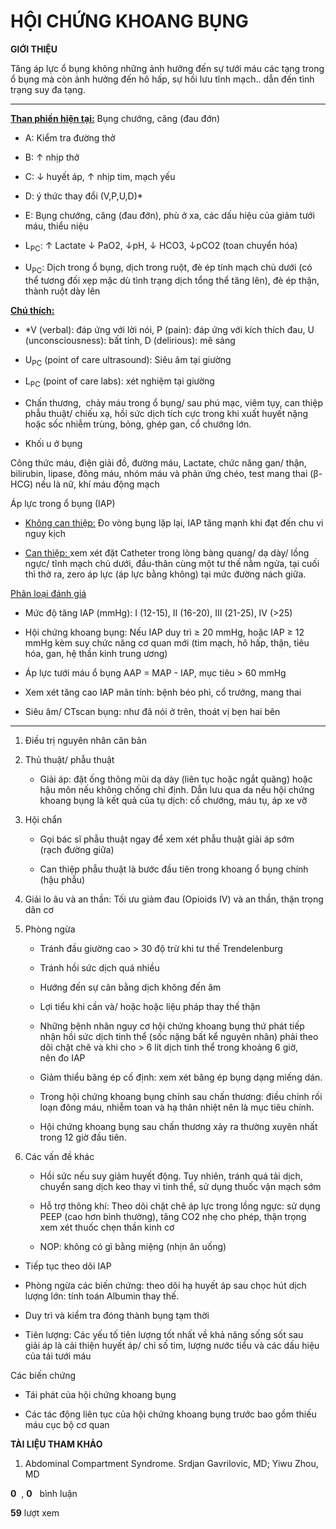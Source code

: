 # HỘI CHỨNG KHOANG BỤNG  
**GIỚI THIỆU**  
  
Tăng áp lực ổ bụng không những ảnh hưởng đến sự tưới máu các tạng trong ổ bụng mà còn ảnh hưởng đến hô hấp, sự hồi lưu tĩnh mạch.. dẫn đến tình trạng suy đa tạng.  
  
---  
  
**<u>Than phiền hiện tại:</u>** Bụng chướng, căng (đau đớn)  
  
-   A: Kiểm tra đường thở  
-   B: ↑ nhịp thở  
-   C: ↓ huyết áp, ↑ nhịp tim, mạch yếu   
-   D: ý thức thay đổi (V,P,U,D)\*   
-   E: Bụng chướng, căng (đau đớn), phù ở xa, các dấu hiệu của giảm tưới máu, thiểu niệu   
-   L<sub>PC</sub>: ↑ Lactate ↓ PaO2, ↓pH, ↓ HCO3, ↓pCO2 (toan chuyển hóa)  
-   U<sub>PC</sub>: Dịch trong ổ bụng, dịch trong ruột, đè ép tính mạch chủ dưới (có thể tương đối xẹp mặc dù tình trạng dịch tổng thể tăng lên), đè ép thận, thành ruột dày lên   
  
**<u>Chú thích:</u>**  
  
-   \*V (verbal): đáp ứng với lời nói, P (pain): đáp ứng với kích thích đau, U (unconsciousness): bất tỉnh, D (delirious): mê sảng  
-   U<sub>PC</sub> (point of care ultrasound): Siêu âm tại giường  
-   L<sub>PC</sub> (point of care labs): xét nghiệm tại giường  
  
-   Chấn thương,  chảy máu trong ổ bụng/ sau phú mạc, viêm tụy, can thiệp phẫu thuật/ chiếu xạ, hồi sức dịch tích cực trong khi xuất huyết nặng hoặc sốc nhiễm trùng, bỏng, ghép gan, cổ chướng lớn.  
  
-   Khối u ở bụng  
  
Công thức máu, điện giải đồ, đường máu, Lactate, chức năng gan/ thận, bilirubin, lipase, đông máu, nhóm máu và phản ứng chéo, test mang thai (β-HCG) nếu là nữ, khí máu động mạch  
  
Áp lực trong ổ bụng (IAP)  
  
-   <u>Không can thiệp:</u> Đo vòng bụng lặp lại, IAP tăng mạnh khi đạt đến chu vi nguy kịch  
-   <u>Can thiệp: </u> xem xét đặt Catheter trong lòng bàng quang/ dạ dày/ lồng ngực/ tĩnh mạch chủ dưới, đầu-thân cùng một tư thế nằm ngửa, tại cuối thì thở ra, zero áp lực (áp lực bằng không) tại mức đường nách giữa.  
  
<u>Phân loại&nbsp;đánh giá</u>  
  
-   Mức độ tăng IAP (mmHg): I (12-15), II (16-20), III (21-25), IV (>25)  
-   Hội chứng khoang bụng: Nếu IAP duy trì ≥ 20 mmHg, hoặc IAP ≥ 12 mmHg kèm suy chức năng cơ quan mới (tim mạch, hô hấp, thận, tiêu hóa, gan, hệ thần kinh trung ương)  
-   Áp lực tưới máu ổ bụng AAP = MAP - IAP, mục tiêu > 60 mmHg  
-   Xem xét tăng cao IAP mãn tính: bệnh béo phì, cổ trướng, mang thai  
  
-   Siêu âm/ CTscan bụng: như đã nói ở trên, thoát vị bẹn hai bên  
  
---  
  
1.  Điều trị nguyên nhân căn bản  
2.  Thủ thuật/ phẫu thuật  
    -   Giải áp: đặt ống thông mũi dạ dày (liên tục hoặc ngắt quãng) hoặc hậu môn nếu không chống chỉ định. Dẫn lưu qua da nếu hội chứng khoang bụng là kết quả của tụ dịch: cổ chướng, máu tụ, áp xe vỡ  
3.  Hội chẩn  
    -   Gọi bác sĩ phẫu thuật ngay để xem xét phẫu thuật giải áp sớm (rạch đường giữa)  
    -   Can thiệp phẫu thuật là bước đầu tiên trong khoang ổ bụng chính (hậu phẫu)  
4.  Giải lo âu và an thần: Tối ưu giảm đau (Opioids IV) và an thần, thận trọng dãn cơ  
5.  Phòng ngừa  
    -   Tránh đầu giường cao > 30 độ trừ khi tư thế Trendelenburg  
    -   Tránh hồi sức dịch quá nhiều  
    -   Hướng đến sự cân bằng dịch không đến âm  
    -   Lợi tiểu khi cần và/ hoặc hoặc liệu pháp thay thế thận  
    -   Những bệnh nhân nguy cơ hội chứng khoang bụng thứ phát tiếp nhận hồi sức dịch tinh thể (sốc nặng bất kể nguyên nhân) phải theo dõi chặt chẽ và khi cho > 6 lít dịch tinh thể trong khoảng 6 giờ, nên đo IAP  
    -   Giảm thiểu băng ép cố định: xem xét băng ép bụng dạng miếng dán.  
    -   Trong hội chứng khoang bụng chính sau chấn thương: điều chỉnh rối loạn đông máu, nhiễm toan và hạ thân nhiệt nên là mục tiêu chính.  
    -   Hội chứng khoang bụng sau chấn thương xảy ra thường xuyên nhất trong 12 giờ đầu tiên.  
6.  Các vấn đề khác  
    -   Hồi sức nếu suy giảm huyết động. Tuy nhiên, tránh quá tải dịch, chuyển sang dịch keo thay vì tinh thể, sử dụng thuốc vận mạch sớm  
    -   Hỗ trợ thông khí: Theo dõi chặt chẽ áp lực trong lồng ngực: sử dụng PEEP (cao hơn bình thường), tăng CO2 nhẹ cho phép, thận trọng xem xét thuốc chẹn thần kinh cơ  
    -   NOP: không có gì bằng miệng (nhịn ăn uống)  
  
-   Tiếp tục theo dõi IAP  
-   Phòng ngừa các biến chứng: theo dõi hạ huyết áp sau chọc hút dịch lượng lớn: tính toán Albumin thay thế.  
-   Duy trì và kiểm tra đóng thành bụng tạm thời  
-   Tiên lượng: Các yếu tố tiên lượng tốt nhất về khả năng sống sốt sau giải áp là cải thiện huyết áp/ chỉ số tim, lượng nước tiểu và các dấu hiệu của tái tưới máu  
  
Các biến chứng  
  
-   Tái phát của hội chứng khoang bụng  
-   Các tác động liên tục của hội chứng khoang bụng trước bao gồm thiếu máu cục bộ cơ quan  
  
**TÀI LIỆU THAM KHẢO**  
  
1.  Abdominal Compartment Syndrome. Srdjan Gavrilovic, MD; Yiwu Zhou, MD  
  
**0**  , **0**   bình luận  
  
**59** lượt xem